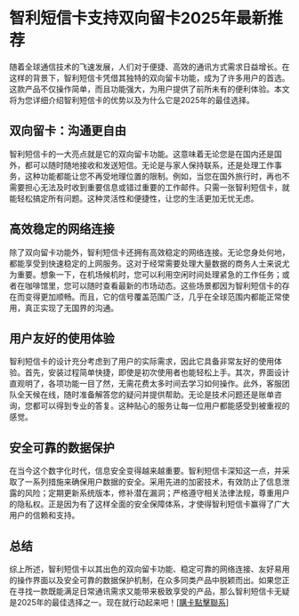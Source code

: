 # 智利短信卡支持双向留卡2025年最新推荐

随着全球通信技术的飞速发展，人们对于便捷、高效的通讯方式需求日益增长。在这样的背景下，智利短信卡凭借其独特的双向留卡功能，成为了许多用户的首选。这款产品不仅操作简单，而且功能强大，为用户提供了前所未有的便利体验。本文将为您详细介绍智利短信卡的优势以及为什么它是2025年的最佳选择。

## 双向留卡：沟通更自由

智利短信卡的一大亮点就是它的双向留卡功能。这意味着无论您是在国内还是国外，都可以随时随地接收和发送短信。无论是与家人保持联系，还是处理工作事务，这种功能都能让您不再受地理位置的限制。例如，当您在国外旅行时，再也不需要担心无法及时收到重要信息或错过重要的工作邮件。只需一张智利短信卡，就能轻松搞定所有问题。这种灵活性和便捷性，让您的生活更加无忧无虑。

## 高效稳定的网络连接

除了双向留卡功能外，智利短信卡还拥有高效稳定的网络连接。无论您身处何地，都能享受到快速稳定的上网服务。这对于经常需要处理大量数据的商务人士来说尤为重要。想象一下，在机场候机时，您可以利用空闲时间处理紧急的工作任务；或者在咖啡馆里，您可以随时查看最新的市场动态。这些场景都因为智利短信卡的存在而变得更加顺畅。而且，它的信号覆盖范围广泛，几乎在全球范围内都能正常使用，真正实现了无国界的沟通。

## 用户友好的使用体验

智利短信卡的设计充分考虑到了用户的实际需求，因此它具备非常友好的使用体验。首先，安装过程简单快捷，即使是初次使用者也能轻松上手。其次，界面设计直观明了，各项功能一目了然，无需花费太多时间去学习如何操作。此外，客服团队全天候在线，随时准备解答您的疑问并提供帮助。无论是技术问题还是账单咨询，您都可以得到专业的答复。这种贴心的服务让每一位用户都能感受到被重视的感觉。

## 安全可靠的数据保护

在当今这个数字化时代，信息安全变得越来越重要。智利短信卡深知这一点，并采取了一系列措施来确保用户数据的安全。采用先进的加密技术，有效防止了信息泄露的风险；定期更新系统版本，修补潜在漏洞；严格遵守相关法律法规，尊重用户的隐私权。正是因为有了这样全面的安全保障体系，才使得智利短信卡赢得了广大用户的信赖和支持。

## 总结

综上所述，智利短信卡以其出色的双向留卡功能、稳定可靠的网络连接、友好易用的操作界面以及安全可靠的数据保护机制，在众多同类产品中脱颖而出。如果您正在寻找一款既能满足日常通讯需求又能带来极致享受的产品，那么智利短信卡无疑是2025年的最佳选择之一。现在就行动起来吧！[[購卡點擊聯系](https://t.me/s/SXDXQF)]